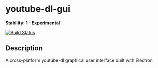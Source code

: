 # youtube-dl-gui
**Stability: 1 - Experimental**

[![Build Status](https://travis-ci.org/yannbertrand/youtube-dl-gui.svg?branch=master)](https://travis-ci.org/yannbertrand/youtube-dl-gui)

## Description
A cross-platform youtube-dl graphical user interface built with Electron
